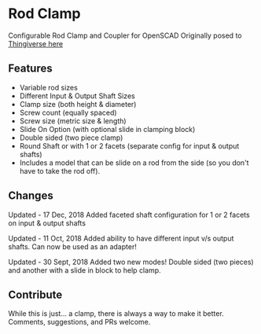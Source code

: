 # Rod Clamp

Configurable Rod Clamp and Coupler for OpenSCAD
Originally posed to [Thingiverse here](https://www.thingiverse.com/thing:3090409)

## Features

- Variable rod sizes
- Different Input & Output Shaft Sizes
- Clamp size (both height & diameter)
- Screw count (equally spaced)
- Screw size (metric size & length)
- Slide On Option (with optional slide in clamping block)
- Double sided (two piece clamp)
- Round Shaft or with 1 or 2 facets (separate config for input & output shafts)
- Includes a model that can be slide on a rod from the side (so you don't have to take the rod off).

## Changes

Updated - 17 Dec, 2018
Added faceted shaft configuration for 1 or 2 facets on input & output shafts

Updated - 11 Oct, 2018
Added ability to have different input v/s output shafts. Can now be used as an adapter!

Updated - 30 Sept, 2018
Added two new modes! Double sided (two pieces) and another with a slide in block to help clamp.

## Contribute

While this is just... a clamp, there is always a way to make it better.  Comments, suggestions, and PRs welcome.
